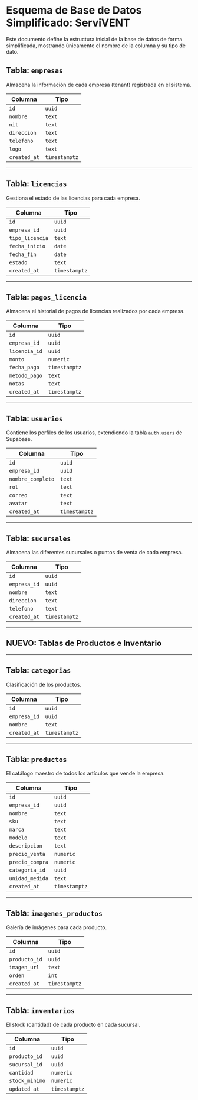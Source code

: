 # Esquema de Base de Datos Simplificado: ServiVENT

Este documento define la estructura inicial de la base de datos de forma simplificada, mostrando únicamente el nombre de la columna y su tipo de dato.

## Tabla: `empresas`

Almacena la información de cada empresa (tenant) registrada en el sistema.

| Columna | Tipo |
| --- | --- |
| `id` | `uuid` |
| `nombre` | `text` |
| `nit` | `text` |
| `direccion` | `text` |
| `telefono` | `text` |
| `logo` | `text` |
| `created_at` | `timestamptz` |

---

## Tabla: `licencias`

Gestiona el estado de las licencias para cada empresa.

| Columna | Tipo |
| --- | --- |
| `id` | `uuid` |
| `empresa_id` | `uuid` |
| `tipo_licencia` | `text` |
| `fecha_inicio` | `date` |
| `fecha_fin` | `date` |
| `estado` | `text` |
| `created_at` | `timestamptz` |

---

## Tabla: `pagos_licencia`

Almacena el historial de pagos de licencias realizados por cada empresa.

| Columna | Tipo |
| --- | --- |
| `id` | `uuid` |
| `empresa_id` | `uuid` |
| `licencia_id` | `uuid` |
| `monto` | `numeric` |
| `fecha_pago` | `timestamptz` |
| `metodo_pago` | `text` |
| `notas` | `text` |
| `created_at` | `timestamptz` |

---

## Tabla: `usuarios`

Contiene los perfiles de los usuarios, extendiendo la tabla `auth.users` de Supabase.

| Columna | Tipo |
| --- | --- |
| `id` | `uuid` |
| `empresa_id` | `uuid` |
| `nombre_completo` | `text` |
| `rol` | `text` |
| `correo` | `text` |
| `avatar` | `text` |
| `created_at` | `timestamptz` |

---

## Tabla: `sucursales`

Almacena las diferentes sucursales o puntos de venta de cada empresa.

| Columna | Tipo |
| --- | --- |
| `id` | `uuid` |
| `empresa_id` | `uuid` |
| `nombre` | `text` |
| `direccion` | `text` |
| `telefono` | `text` |
| `created_at` | `timestamptz` |

---
## **NUEVO:** Tablas de Productos e Inventario
---

## Tabla: `categorias`

Clasificación de los productos.

| Columna | Tipo |
| --- | --- |
| `id` | `uuid` |
| `empresa_id` | `uuid` |
| `nombre` | `text` |
| `created_at` | `timestamptz` |

---

## Tabla: `productos`

El catálogo maestro de todos los artículos que vende la empresa.

| Columna | Tipo |
| --- | --- |
| `id` | `uuid` |
| `empresa_id` | `uuid` |
| `nombre` | `text` |
| `sku` | `text` |
| `marca` | `text` |
| `modelo` | `text` |
| `descripcion` | `text` |
| `precio_venta`| `numeric` |
| `precio_compra`| `numeric` |
| `categoria_id` | `uuid` |
| `unidad_medida`| `text` |
| `created_at` | `timestamptz` |

---

## Tabla: `imagenes_productos`

Galería de imágenes para cada producto.

| Columna | Tipo |
| --- | --- |
| `id` | `uuid` |
| `producto_id` | `uuid` |
| `imagen_url` | `text` |
| `orden` | `int` |
| `created_at` | `timestamptz`|

---

## Tabla: `inventarios`

El stock (cantidad) de cada producto en cada sucursal.

| Columna | Tipo |
| --- | --- |
| `id` | `uuid` |
| `producto_id` | `uuid` |
| `sucursal_id` | `uuid` |
| `cantidad` | `numeric` |
| `stock_minimo` | `numeric` |
| `updated_at` | `timestamptz` |
